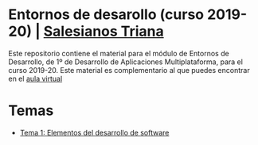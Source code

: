 # Entornos de desarollo (curso 2019-20) | [Salesianos Triana](https://triana.salesianos.edu)

Este repositorio contiene el material para el módulo de Entornos de Desarrollo, de 1º de Desarrollo de Aplicaciones Multiplataforma, para el curso 2019-20. Este material es complementario al que puedes encontrar en el [aula virtual](http://salesianos-triana.tutormoodle.com)

# Temas

* [Tema 1: Elementos del desarrollo de software](https://github.com/lmlopezmagana/entornos-desarrollo-19-20/tree/master/UD01)